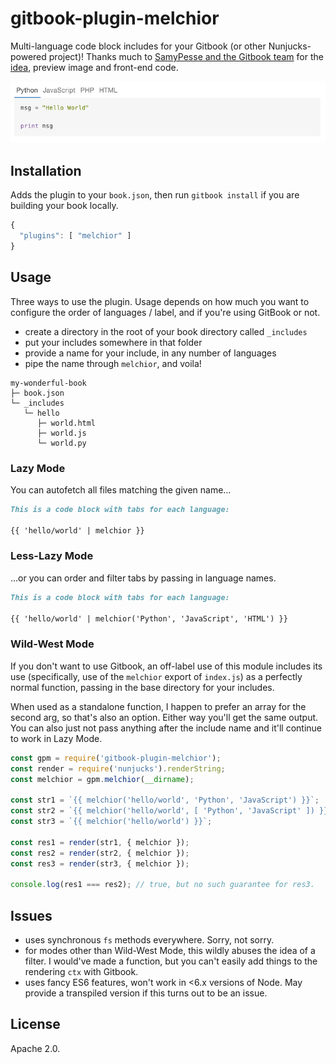 # gitbook-plugin-melchior
Multi-language code block includes for your Gitbook (or other Nunjucks-powered project)! Thanks much to [SamyPesse and the Gitbook team](https://github.com/GitbookIO) for the [idea](https://github.com/GitbookIO/plugin-codetabs), preview image and front-end code.

![Preview](./preview.png)

## Installation
Adds the plugin to your `book.json`, then run `gitbook install` if you are building your book locally.

```js
{
  "plugins": [ "melchior" ]
}
```

## Usage
Three ways to use the plugin. Usage depends on how much you want to configure the order of languages / label, and if you're using GitBook or not.

- create a directory in the root of your book directory called `_includes`
- put your includes somewhere in that folder
- provide a name for your include, in any number of languages
- pipe the name through `melchior`, and voila!

```
my-wonderful-book
├─ book.json
└─ _includes
   └─ hello
      ├─ world.html
      ├─ world.js
      └─ world.py
```

### Lazy Mode
You can autofetch all files matching the given name&hellip;
```md
This is a code block with tabs for each language:

{{ 'hello/world' | melchior }}
```

### Less-Lazy Mode
&hellip;or you can order and filter tabs by passing in language names.

```md
This is a code block with tabs for each language:

{{ 'hello/world' | melchior('Python', 'JavaScript', 'HTML') }}
```

### Wild-West Mode
If you don't want to use Gitbook, an off-label use of this module includes its use (specifically, use of the `melchior` export of `index.js`) as a perfectly normal function, passing in the base directory for your includes.

When used as a standalone function, I happen to prefer an array for the second arg, so that's also an option. Either way you'll get the same output. You can also just not pass anything after the include name and it'll continue to work in Lazy Mode.

```javascript
const gpm = require('gitbook-plugin-melchior');
const render = require('nunjucks').renderString;
const melchior = gpm.melchior(__dirname);

const str1 = `{{ melchior('hello/world', 'Python', 'JavaScript') }}`;
const str2 = `{{ melchior('hello/world', [ 'Python', 'JavaScript' ]) }}`;
const str3 = `{{ melchior('hello/world') }}`;

const res1 = render(str1, { melchior });
const res2 = render(str2, { melchior });
const res3 = render(str3, { melchior });

console.log(res1 === res2); // true, but no such guarantee for res3.
```

## Issues
- uses synchronous `fs` methods everywhere. Sorry, not sorry.
- for modes other than Wild-West Mode, this wildly abuses the idea of a filter. I would've made a function, but you can't easily add things to the rendering `ctx` with Gitbook.
- uses fancy ES6 features, won't work in &lt;6.x versions of Node. May provide a transpiled version if this turns out to be an issue.

## License
Apache 2.0.